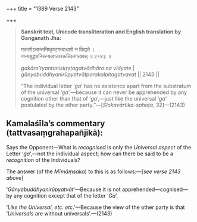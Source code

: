 +++
title = "1389 Verse 2143"

+++
> **Sanskrit text, Unicode transliteration and English translation by Ganganath Jha:** 
>
> गकारोऽत्यन्तनिष्कृष्टगत्वाधारो न विद्यते ।  
> गान्यबुद्ध्यनिरूप्यत्वात्परकल्पितगत्ववत् ॥ २१४३ ॥ 
>
> *gakāro'tyantaniṣkṛṣṭagatvādhāro na vidyate* \|  
> *gānyabuddhyanirūpyatvātparakalpitagatvavat* \|\| 2143 \|\| 
>
> “The individual letter ‘*ga*’ has no existence apart from the substratum of the universal ‘*ga*’,—because it can never be apprehended by any cognition other than that of ‘*ga*’,—just like the universal ‘*ga*’ postulated by the other party.”—[*Ślokavārtika-sphoṭa*, 32]—(2143)



## Kamalaśīla’s commentary (tattvasaṃgrahapañjikā):

Says the Opponent—What is *recognised* is only the *Universal aspect* of the Letter ‘*ga*’,—not the individual aspect; how can there be said to be a *recognition* of the Individuals?

The answer (of the *Mīmāṃsaka*) to this is as follows:—[*see verse 2143 above*]

‘*Gānyabudāhyanirūpyatvāt*’—Because it is not apprehended—cognised—by any cognition except that of the letter ‘*Ga*’.

‘*Like the Universal*, *etc. etc*.’—Because the view of the other party is that ‘*Universals* are without universals’.—(2143)


